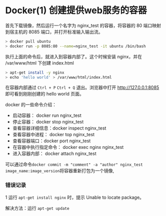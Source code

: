 <!-- {title_en:'Docker run nginx in docker', comment:true, modify:'2018-12-20', tags:['docker', '容器'], summary:''} -->

# Docker(1) 创建提供web服务的容器

首先下载镜像，然后运行一个名字为 nginx_test 的容器，将容器的 80 端口映射到宿主机的 8085 端口，并打开标准输入输出流。

```bash
> docker pull ubuntu
> docker run -p 8085:80 --name=nginx_test -it ubuntu /bin/bash
```

执行上面的命令后，就进入到容器内部了。这个时候安装 nginx，并在 /var/www/html 下创建 index.html

``` bash
> apt-get install -y nginx
> echo 'hello world' > /var/www/html/index.html
```

在容器内部通过 `Ctrl + P` `Ctrl + Q` 退出。浏览器中打开 http://127.0.0.1:8085 即可看到刚刚创建的 hello world 页面。

docker 的一些命令介绍：

* 启动容器： docker run nginx_test
* 停止容器： docker stop nginx_test 
* 查看容器详细信息：docker inspect nginx_test
* 查看容器中进程： docker top nginx_test 
* 查看容器端口：docker port nginx_test
* 在容器中执行指定命令： docker exec nginx nginx_test
* 进入容器内部： docker attach nginx_test

可以通过命令`docker commit -m "comment" -a "author" nginx_test image_name:image_version`将容器重新打包为一个镜像,

### 错误记录

1 运行 `apt-get install nginx` 时，提示 Unable to locate package。

解决方法：运行 `apt-get update`

